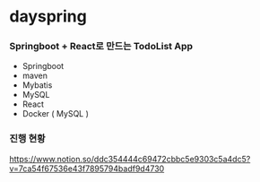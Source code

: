# dayspring
### Springboot + React로 만드는 TodoList App
* Springboot
* maven
* Mybatis
* MySQL
* React
* Docker ( MySQL )


### 진행 현황
https://www.notion.so/ddc354444c69472cbbc5e9303c5a4dc5?v=7ca54f67536e43f7895794badf9d4730
